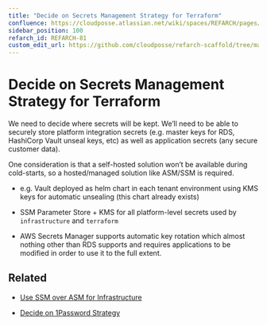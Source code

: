 ```yaml
---
title: "Decide on Secrets Management Strategy for Terraform"
confluence: https://cloudposse.atlassian.net/wiki/spaces/REFARCH/pages/1175355661/REFARCH-81+-+Decide+on+Secrets+Management+Strategy+for+Terraform
sidebar_position: 100
refarch_id: REFARCH-81
custom_edit_url: https://github.com/cloudposse/refarch-scaffold/tree/main/docs/docs/fundamentals/design-decisions/cold-start/decide-on-secrets-management-strategy-for-terraform.md
---
```


# Decide on Secrets Management Strategy for Terraform

We need to decide where secrets will be kept. We’ll need to be able to securely store platform integration secrets (e.g.
master keys for RDS, HashiCorp Vault unseal keys, etc) as well as application secrets (any secure customer data).

One consideration is that a self-hosted solution won’t be available during cold-starts, so a hosted/managed solution
like ASM/SSM is required.

- e.g. Vault deployed as helm chart in each tenant environment using KMS keys for automatic unsealing (this chart
  already exists)

- SSM Parameter Store + KMS for all platform-level secrets used by `infrastructure` and `terraform`

- AWS Secrets Manager supports automatic key rotation which almost nothing other than RDS supports and requires
  applications to be modified in order to use it to the full extent.

## Related

- [Use SSM over ASM for Infrastructure](/reference-architecture/reference/adrs/use-ssm-over-asm-for-infrastructure)

- [Decide on 1Password Strategy](/reference-architecture/fundamentals/design-decisions/cold-start/decide-on-1password-strategy)
